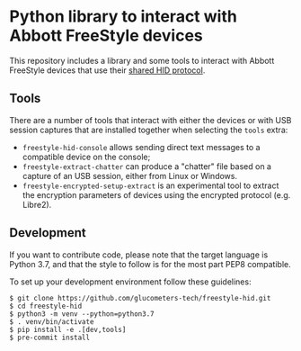 <!--
SPDX-FileCopyrightText: 2013 The freestyle-hid Authors

SPDX-License-Identifier: Apache-2.0
-->

# Python library to interact with Abbott FreeStyle devices

This repository includes a library and some tools to interact with Abbott
FreeStyle devices that use their
[shared HID protocol](https://protocols.glucometers.tech/abbott/shared-hid-protocol.html).

## Tools

There are a number of tools that interact with either the devices or with
USB session captures that are installed together when selecting the `tools`
extra:

 * `freestyle-hid-console` allows sending direct text messages to a compatible
   device on the console;
 * `freestyle-extract-chatter` can produce a "chatter" file based on a capture
   of an USB session, either from Linux or Windows.
 * `freestyle-encrypted-setup-extract` is an experimental tool to extract the
   encryption parameters of devices using the encrypted protocol (e.g. Libre2).

## Development

If you want to contribute code, please note that the target language
is Python 3.7, and that the style to follow is for the most part PEP8
compatible.

To set up your development environment follow these guidelines:

```shell
$ git clone https://github.com/glucometers-tech/freestyle-hid.git
$ cd freestyle-hid
$ python3 -m venv --python=python3.7
$ . venv/bin/activate
$ pip install -e .[dev,tools]
$ pre-commit install
```
